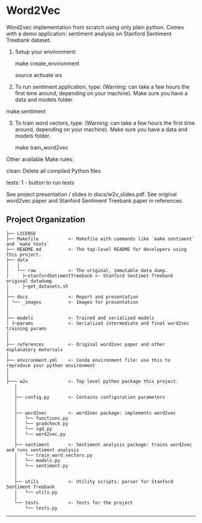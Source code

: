 Word2Vec
==============================

Word2vec implementation from scratch using only plain python. Comes with a demo application: 
sentiment analysis on Stanford Sentiment Treebank dataset. 

1. Setup your environment:

   make create_environment

   source activate ws

2. To run sentiment application, type: (Warning: can take a few hours the first time around, depending on your machine).
Make sure you have a data and models folder.

make sentiment


3. To train word vectors, type: (Warning: can take a few hours the first time around, depending on your machine).
Make sure you have a data and models folder.

   make train_word2vec



Other available Make rules:

clean:               Delete all compiled Python files

tests:               1 - button to run tests


See project presentation / slides in docs/w2v_slides.pdf. See original word2vec paper and 
Stanford Sentiment Treebank paper in references.
 

Project Organization
------------

    ├── LICENSE
    ├── Makefile           <- Makefile with commands like `make sentiment` and `make tests`
    ├── README.md          <- The top-level README for developers using this project.
    ├── data
    │   │
    │   └── raw            <- The original, immutable data dump. 
    │	  ├─stanfordSetimentTreebank <- Stanford Sentimet Treebank original datadump
    │     ├─get_datasets.sh
    │
    ├── docs               <- Report and presentation
    │ └── _images          <- Images for presentation
    │
    │
    ├── models             <- Trained and serialized models
    │ ├─params             <- Serialized intermediate and final word2vec training params
    │
    │
    ├── references         <- Original word2vec paper and other explanatory materials
    │
    ├── environment.yml    <- Conda environment file: use this to reproduce your python environment
    │
    │
    ├─── w2v               <- Top level python package this project.
       │
       │
       ├── config.py       <- Contains configuration parameters
       │
       │
       ├── word2vec        <- word2vec package: implements word2vec
       │   └── functions.py
       │   └── gradcheck.py
       │   └── sgd.py
       │   └── word2vec.py
       │	
       ├── sentiment       <- Sentiment analysis package: trains word2vec and runs sentiment analysis
       │   └── train_word_vectors.py
       │   └── models.py
       │   └── sentiment.py
       │
       │
       ├── utils           <- Utility scripts: parser for Stanford Sentiment Treebank
       │   └── utils.py                
       │
       └── tests           <- Tests for the project
           └── tests.py
    

--------


